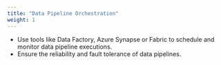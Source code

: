 ```yaml
---
title: "Data Pipeline Orchestration"
weight: 1
---
```


- Use tools like Data Factory, Azure Synapse or Fabric to schedule and monitor data pipeline executions.
- Ensure the reliability and fault tolerance of data pipelines.
